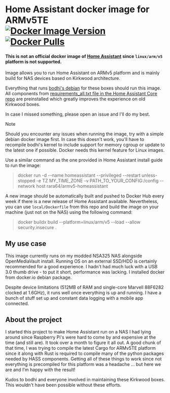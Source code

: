 # Home Assistant docker image for ARMv5TE <br> [ ![Docker Image Version](https://img.shields.io/docker/v/rara64/armv5-homeassistant?arch=arm&color=%234c1) ![Docker Pulls](https://img.shields.io/docker/pulls/rara64/armv5-homeassistant)](https://hub.docker.com/r/rara64/armv5-homeassistant)
#### This is not an official docker image of [Home Assistant](https://github.com/home-assistant) since `linux/arm/v5` platform is not supported.

Image allows you to run Home Assistant on ARMv5 platform and is mainly build for NAS devices based on Kirkwood architecture.

Everything that runs [bodhi's debian](https://forum.doozan.com/read.php?2,12096) for these boxes should run this image. All components from [requirements_all.txt file in the Home Assistant Core repo](https://github.com/home-assistant/core/blob/dev/requirements_all.txt) are preinstalled which greatly improves the experience on old Kirkwood boxes.

In case I missed something, please open an issue and I'll do my best.

> [!NOTE]
> Should you encounter any issues when running the image, try with a simple debian docker image first. In case this doesn't work, you'll have to recompile bodhi's kernel to include support for memory cgroup or update to the latest one if possible. Docker needs this kernel feature for Linux images.

Use a similar command as the one provided in Home Assistant install guide to run the image:
> docker run -d --name homeassistant --privileged --restart unless-stopped -e TZ MY_TIME_ZONE -v PATH_TO_YOUR_CONFIG:/config --network host rara64/armv5-homeassistant

A new image should be automatically built and pushed to Docker Hub every week if there is a new release of Home Assistant available. Nevertheless, you can use `local/Dockerfile` from this repo and build the image on your machine (just not on the NAS) using the following command:
> docker buildx build --platform=linux/arm/v5 --load --allow security.insecure .

## My use case

This image currently runs on my modded NSA325 NAS alongside OpenMediaVault install. Running OS on an external SSD/HDD is certainly recommended for a good experience. I hadn't had much luck with a USB 3.0 thumb drive - to put it short, performance was lacking. I installed docker from docker.io debian package. 

Despite device limitations (512MB of RAM and single-core Marvell 88F6282 clocked at 1.6GHz), it runs well once everything is up and running. I have a bunch of stuff set up and constant data logging with a mobile app connected.

## About the project
I started this project to make Home Assistant run on a NAS I had lying around since Raspberry Pi's were hard to come by and expensive at the time (and still are). It took over a month to figure it all out. A good chunk of that time, I was trying to compile the latest Cargo for ARMv5TE platform since it along with Rust is required to compile many of the python packages needed by HASS components. Getting all of these things to work since not everything is precompiled for this platform was a headache ... but here we are and I'm happy with the result!

Kudos to bodhi and everyone involved in maintaining these Kirkwood boxes. This wouldn't have been possible without these efforts.
